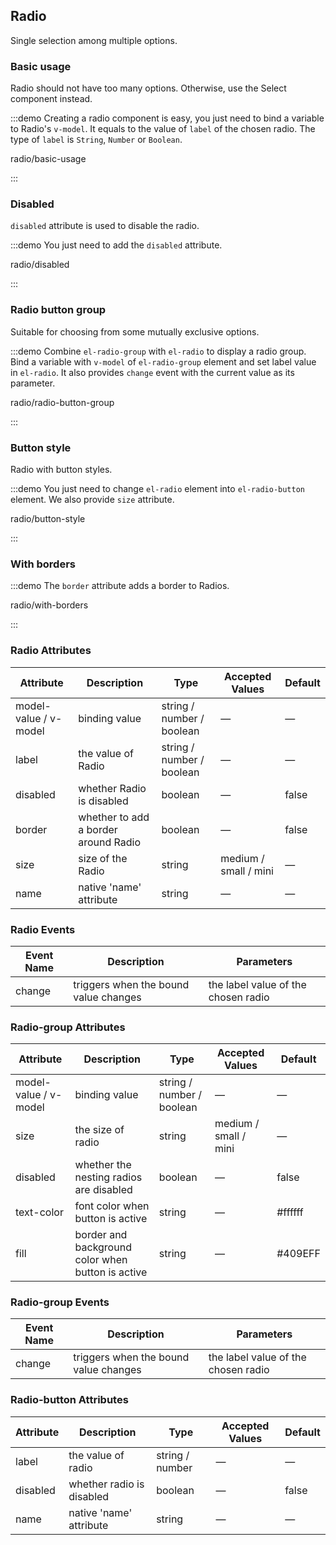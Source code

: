 ## Radio

Single selection among multiple options.

### Basic usage

Radio should not have too many options. Otherwise, use the Select component instead.

:::demo Creating a radio component is easy, you just need to bind a variable to Radio's `v-model`. It equals to the value of `label` of the chosen radio. The type of `label` is `String`, `Number` or `Boolean`.

radio/basic-usage

:::

### Disabled

`disabled` attribute is used to disable the radio.

:::demo You just need to add the `disabled` attribute.

radio/disabled

:::

### Radio button group

Suitable for choosing from some mutually exclusive options.

:::demo Combine `el-radio-group` with `el-radio` to display a radio group. Bind a variable with `v-model` of `el-radio-group` element and set label value in `el-radio`. It also provides `change` event with the current value as its parameter.

radio/radio-button-group

:::

### Button style

Radio with button styles.

:::demo You just need to change `el-radio` element into `el-radio-button` element. We also provide `size` attribute.

radio/button-style

:::

### With borders

:::demo The `border` attribute adds a border to Radios.

radio/with-borders

:::

### Radio Attributes

| Attribute             | Description                          | Type                      | Accepted Values       | Default |
| --------------------- | ------------------------------------ | ------------------------- | --------------------- | ------- |
| model-value / v-model | binding value                        | string / number / boolean | —                     | —       |
| label                 | the value of Radio                   | string / number / boolean | —                     | —       |
| disabled              | whether Radio is disabled            | boolean                   | —                     | false   |
| border                | whether to add a border around Radio | boolean                   | —                     | false   |
| size                  | size of the Radio                    | string                    | medium / small / mini | —       |
| name                  | native 'name' attribute              | string                    | —                     | —       |

### Radio Events

| Event Name | Description                           | Parameters                          |
| ---------- | ------------------------------------- | ----------------------------------- |
| change     | triggers when the bound value changes | the label value of the chosen radio |

### Radio-group Attributes

| Attribute             | Description                                       | Type                      | Accepted Values       | Default |
| --------------------- | ------------------------------------------------- | ------------------------- | --------------------- | ------- |
| model-value / v-model | binding value                                     | string / number / boolean | —                     | —       |
| size                  | the size of radio                                 | string                    | medium / small / mini | —       |
| disabled              | whether the nesting radios are disabled           | boolean                   | —                     | false   |
| text-color            | font color when button is active                  | string                    | —                     | #ffffff |
| fill                  | border and background color when button is active | string                    | —                     | #409EFF |

### Radio-group Events

| Event Name | Description                           | Parameters                          |
| ---------- | ------------------------------------- | ----------------------------------- |
| change     | triggers when the bound value changes | the label value of the chosen radio |

### Radio-button Attributes

| Attribute | Description               | Type            | Accepted Values | Default |
| --------- | ------------------------- | --------------- | --------------- | ------- |
| label     | the value of radio        | string / number | —               | —       |
| disabled  | whether radio is disabled | boolean         | —               | false   |
| name      | native 'name' attribute   | string          | —               | —       |
